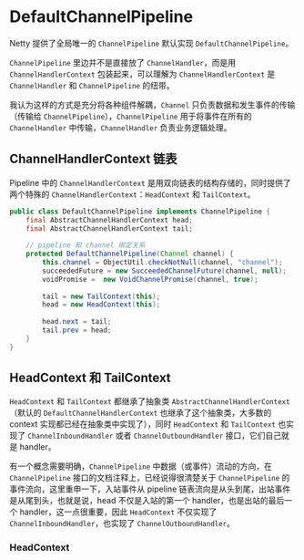 # DefaultChannelPipeline

Netty 提供了全局唯一的 `ChannelPipeline` 默认实现 `DefaultChannelPipeline`。

`ChannelPipeline` 里边并不是直接放了 `ChannelHandler`，而是用 `ChannelHandlerContext` 包装起来，可以理解为 `ChannelHandlerContext` 是 `ChannelHandler` 和 `ChannelPipeline` 的纽带。

我认为这样的方式是充分将各种组件解耦，`Channel` 只负责数据和发生事件的传输（传输给 `ChannelPipeline`），`ChannelPipeline` 用于将事件在所有的 `ChannelHandler` 中传输，`ChannelHandler` 负责业务逻辑处理。

## ChannelHandlerContext 链表

Pipeline 中的 `ChannelHandlerContext` 是用双向链表的结构存储的，同时提供了两个特殊的 `ChannelHandlerContext`：`HeadContext` 和 `TailContext`。

```java
public class DefaultChannelPipeline implements ChannelPipeline {
    final AbstractChannelHandlerContext head;
    final AbstractChannelHandlerContext tail;
    
    // pipeline 和 channel 绑定关系
    protected DefaultChannelPipeline(Channel channel) {
        this.channel = ObjectUtil.checkNotNull(channel, "channel");
        succeededFuture = new SucceededChannelFuture(channel, null);
        voidPromise =  new VoidChannelPromise(channel, true);
    
        tail = new TailContext(this);
        head = new HeadContext(this);
    
        head.next = tail;
        tail.prev = head;
    }
}
```

## HeadContext 和 TailContext

`HeadContext` 和 `TailContext` 都继承了抽象类 `AbstractChannelHandlerContext`（默认的 `DefaultChannelHandlerContext` 也继承了这个抽象类，大多数的 context 实现都已经在抽象类中实现了），同时 `HeadContext` 和 `TailContext` 也实现了 `ChannelInboundHandler` 或者 `ChannelOutboundHandler` 接口，它们自己就是 handler。

有一个概念需要明确，`ChannelPipeline` 中数据（或事件）流动的方向，在 `ChannelPipeline` 接口的文档注释上，已经说得很清楚关于 `ChannelPipeline` 的事件流向，这里重申一下，入站事件从 pipeline 链表流向是从头到尾，出站事件是从尾到头，也就是说，head 不仅是入站的第一个 handler，也是出站的最后一个 handler，这一点很重要，因此 `HeadContext` 不仅实现了 `ChannelInboundHandler`，也实现了 `ChannelOutboundHandler`。

### HeadContext